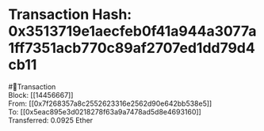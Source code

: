 
Transaction Hash: 0x3513719e1aecfeb0f41a944a3077a1ff7351acb770c89af2707ed1dd79d4cb11
====================================================================================
  
#💸Transaction  
Block: [[14456667]]  
From: [[0x7f268357a8c2552623316e2562d90e642bb538e5]]  
To: [[0x5eac895e3d0218278f63a9a7478ad5d8e4693160]]  
Transferred: 0.0925 Ether